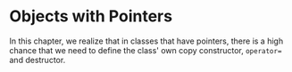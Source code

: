 # Objects with Pointers

In this chapter, we realize that in classes that have pointers, there is a high chance that we need to define the class' own copy constructor, `operator=` and destructor.